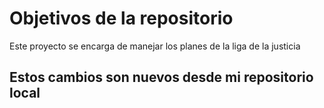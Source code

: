 # Objetivos de la repositorio

Este proyecto se encarga de manejar los planes de la liga de la justicia

## Estos cambios son nuevos desde mi repositorio local

